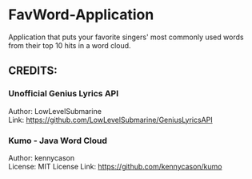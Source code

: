 # FavWord-Application
Application that puts your favorite singers' most commonly used words from their top 10 hits in a word cloud.

## CREDITS:
### Unofficial Genius Lyrics API
Author: LowLevelSubmarine <br/>
Link: https://github.com/LowLevelSubmarine/GeniusLyricsAPI <br/>

### Kumo - Java Word Cloud
Author: kennycason <br/>
License: MIT License
Link: https://github.com/kennycason/kumo <br/>
